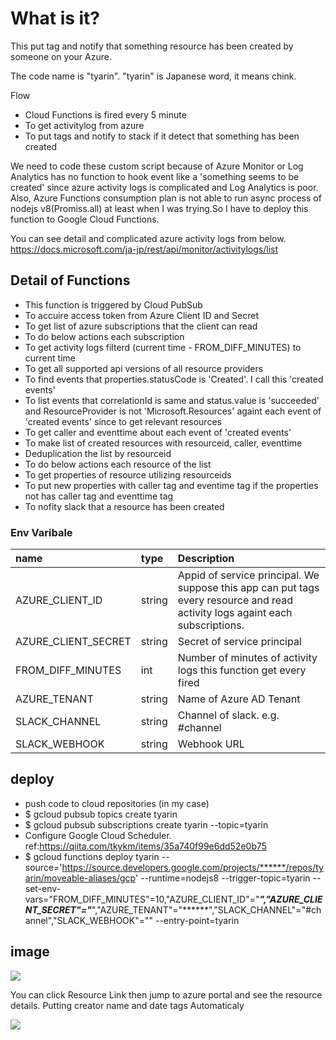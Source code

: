 # What is it?
This put tag and notify that something resource has been created by someone on your Azure.

The code name is "tyarin". "tyarin" is Japanese word, it means chink.

Flow  
- Cloud Functions is fired every 5 minute
- To get activitylog from azure
- To put tags and notify to stack if it detect that something has been created 

We need to code these custom script because of Azure Monitor or Log Analytics has no function to hook event like a
'something seems to be created' since azure activity logs is complicated and Log Analytics is poor.
Also, Azure Functions consumption plan is not able to run async process of nodejs v8(Promiss.all) at least when I was trying.So I have to deploy this function to Google Cloud Functions.

You can see detail and complicated azure activity logs from below.
https://docs.microsoft.com/ja-jp/rest/api/monitor/activitylogs/list

## Detail of Functions
- This function is triggered by Cloud PubSub
- To accuire access token from Azure Client ID and Secret
- To get list of azure subscriptions that the client can read 
- To do below actions each subscription
- To get activity logs filterd (current time - FROM_DIFF_MINUTES) to current time
- To get all supported api versions of all resource providers
- To find events that properties.statusCode is 'Created'. I call this 'created events'
- To list events that correlationId is same and status.value is 'succeeded' and ResourceProvider is not 'Microsoft.Resources' againt each event of 'created events' since to get relevant resources
- To get caller and eventtime about each event of 'created events'
- To make list of created resources with resourceid, caller, eventtime 
- Deduplication the list by resourceid
- To do below actions each resource of the list
- To get properties of resource utilizing resourceids
- To put new properties with caller tag and eventime tag if the properties not has caller tag and eventtime tag
- To nofity slack that a resource has been created

### Env Varibale

|name|type|Description|
|:---|:---|:---|
|AZURE_CLIENT_ID|string| Appid of service principal. We suppose this app can put tags every resource and read activity logs againt each subscriptions.
|AZURE_CLIENT_SECRET|string| Secret of service principal
|FROM_DIFF_MINUTES|int| Number of minutes of activity logs this function get every fired
|AZURE_TENANT|string| Name of Azure AD Tenant
|SLACK_CHANNEL|string| Channel of slack. e.g. #channel
|SLACK_WEBHOOK|string| Webhook URL

## deploy
- push code to cloud repositories (in my case)
- $ gcloud pubsub topics create tyarin
- $ gcloud pubsub subscriptions create tyarin --topic=tyarin
- Configure Google Cloud Scheduler. ref:https://qiita.com/tkykm/items/35a740f99e6dd52e0b75
- $ gcloud functions deploy tyarin --source='https://source.developers.google.com/projects/******/repos/tyarin/moveable-aliases/gcp' --runtime=nodejs8 --trigger-topic=tyarin --set-env-vars="FROM_DIFF_MINUTES"=10,"AZURE_CLIENT_ID"="*****","AZURE_CLIENT_SECRET"="*****","AZURE_TENANT"="******","SLACK_CHANNEL"="#channel","SLACK_WEBHOOK"="" --entry-point=tyarin


## image
![](https://s3-ap-northeast-1.amazonaws.com/hackmd-jp1/uploads/upload_469a79fec45078077ae3a583a9228b24.png)

You can click Resource Link then jump to azure portal and see the resource details.
Putting creator name and date tags Automaticaly

![](https://s3-ap-northeast-1.amazonaws.com/hackmd-jp1/uploads/upload_2e933cf0b23fa5129d04f9fa22277cad.png)

